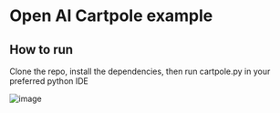 # Open AI Cartpole example

## How to run
Clone the repo, install the dependencies, then run cartpole.py in your preferred python IDE

![image](https://github.com/rorisang123/cartpole/assets/71916368/d777a3f6-362a-43a3-b262-9eb4c64a4239)
